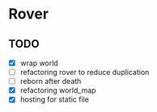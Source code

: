 # Rover

## TODO
- [x] wrap world
- [ ] refactoring rover to reduce duplication
- [ ] reborn after death
- [x] refactoring world_map 
- [x] hosting for static file